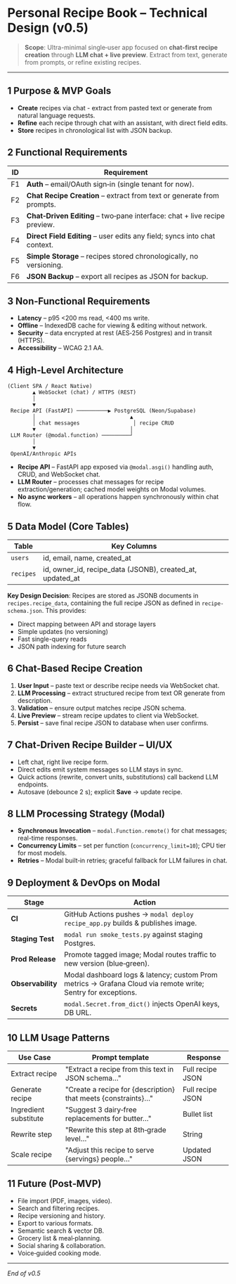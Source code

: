 # Personal Recipe Book – Technical Design (v0.5)

> **Scope**: Ultra-minimal single‑user app focused on **chat-first recipe creation** through **LLM chat + live preview**. Extract from text, generate from prompts, or refine existing recipes.

---

## 1  Purpose & MVP Goals

* **Create** recipes via chat - extract from pasted text or generate from natural language requests.
* **Refine** each recipe through chat with an assistant, with direct field edits.
* **Store** recipes in chronological list with JSON backup.

## 2  Functional Requirements

| ID | Requirement                                                               |
| -- | ------------------------------------------------------------------------- |
| F1 | **Auth** – email/OAuth sign‑in (single tenant for now).                   |
| F2 | **Chat Recipe Creation** – extract from text or generate from prompts.     |
| F3 | **Chat‑Driven Editing** – two‑pane interface: chat + live recipe preview. |
| F4 | **Direct Field Editing** – user edits any field; syncs into chat context. |
| F5 | **Simple Storage** – recipes stored chronologically, no versioning.       |
| F6 | **JSON Backup** – export all recipes as JSON for backup.                  |

## 3  Non‑Functional Requirements

* **Latency** – p95 <200 ms read, <400 ms write.
* **Offline** – IndexedDB cache for viewing & editing without network.
* **Security** – data encrypted at rest (AES‑256 Postgres) and in transit (HTTPS).
* **Accessibility** – WCAG 2.1 AA.

## 4  High‑Level Architecture

```
(Client SPA / React Native)
        ▲ WebSocket (chat) / HTTPS (REST)
        │
        ▼
 Recipe API (FastAPI) ──────────▶ PostgreSQL (Neon/Supabase)
        │                              ▲
        │ chat messages                 │ recipe CRUD
        ▼                              │
 LLM Router (@modal.function) ─────────┘
        │
        ▼
 OpenAI/Anthropic APIs
```

* **Recipe API** – FastAPI app exposed via `@modal.asgi()` handling auth, CRUD, and WebSocket chat.
* **LLM Router** – processes chat messages for recipe extraction/generation; cached model weights on Modal volumes.
* **No async workers** – all operations happen synchronously within chat flow.

## 5  Data Model (Core Tables)

| Table             | Key Columns                                                          |
| ----------------- | -------------------------------------------------------------------- |
| `users`           | id, email, name, created\_at                                         |
| `recipes`         | id, owner\_id, recipe\_data (JSONB), created\_at, updated\_at       |

**Key Design Decision**: Recipes are stored as JSONB documents in `recipes.recipe_data`, containing the full recipe JSON as defined in `recipe-schema.json`. This provides:
- Direct mapping between API and storage layers
- Simple updates (no versioning)
- Fast single-query reads
- JSON path indexing for future search

## 6  Chat-Based Recipe Creation

1. **User Input** – paste text or describe recipe needs via WebSocket chat.
2. **LLM Processing** – extract structured recipe from text OR generate from description.
3. **Validation** – ensure output matches recipe JSON schema.
4. **Live Preview** – stream recipe updates to client via WebSocket.
5. **Persist** – save final recipe JSON to database when user confirms.

## 7  Chat‑Driven Recipe Builder – UI/UX

* Left chat, right live recipe form.
* Direct edits emit system messages so LLM stays in sync.
* Quick actions (rewrite, convert units, substitutions) call backend LLM endpoints.
* Autosave (debounce 2 s); explicit **Save** → update recipe.

## 8  LLM Processing Strategy (Modal)

* **Synchronous Invocation** – `modal.Function.remote()` for chat messages; real-time responses.
* **Concurrency Limits** – set per function (`concurrency_limit=10`); CPU tier for most models.
* **Retries** – Modal built‑in retries; graceful fallback for LLM failures in chat.

## 9  Deployment & DevOps on Modal

| Stage             | Action                                                                                                       |
| ----------------- | ------------------------------------------------------------------------------------------------------------ |
| **CI**            | GitHub Actions pushes → `modal deploy recipe_app.py` builds & publishes image.                               |
| **Staging Test**  | `modal run smoke_tests.py` against staging Postgres.                                                         |
| **Prod Release**  | Promote tagged image; Modal routes traffic to new version (blue‑green).                                      |
| **Observability** | Modal dashboard logs & latency; custom Prom metrics → Grafana Cloud via remote write; Sentry for exceptions. |
| **Secrets**       | `modal.Secret.from_dict()` injects OpenAI keys, DB URL.                                                      |

## 10  LLM Usage Patterns

| Use Case              | Prompt template                                 | Response         |
| --------------------- | ----------------------------------------------- | ---------------- |
| Extract recipe        | "Extract a recipe from this text in JSON schema…" | Full recipe JSON |
| Generate recipe       | "Create a recipe for {description} that meets {constraints}…" | Full recipe JSON |
| Ingredient substitute | "Suggest 3 dairy‑free replacements for butter…" | Bullet list      |
| Rewrite step          | "Rewrite this step at 8th‑grade level…"         | String           |
| Scale recipe          | "Adjust this recipe to serve {servings} people…" | Updated JSON     |

## 11  Future (Post‑MVP)

* File import (PDF, images, video).
* Search and filtering recipes.
* Recipe versioning and history.
* Export to various formats.
* Semantic search & vector DB.
* Grocery list & meal‑planning.
* Social sharing & collaboration.
* Voice‑guided cooking mode.

---

*End of v0.5*